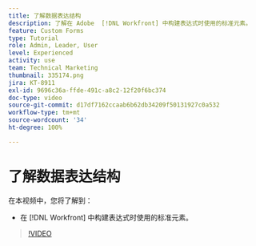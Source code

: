 ```yaml
---
title: 了解数据表达结构
description: 了解在 Adobe  [!DNL Workfront] 中构建表达式时使用的标准元素。
feature: Custom Forms
type: Tutorial
role: Admin, Leader, User
level: Experienced
activity: use
team: Technical Marketing
thumbnail: 335174.png
jira: KT-8911
exl-id: 9696c36a-ffde-491c-a8c2-12f20f6bc374
doc-type: video
source-git-commit: d17df7162ccaab6b62db34209f50131927c0a532
workflow-type: tm+mt
source-wordcount: '34'
ht-degree: 100%

---
```


# 了解数据表达结构

在本视频中，您将了解到：

* 在 [!DNL Workfront] 中构建表达式时使用的标准元素。

>[!VIDEO](https://video.tv.adobe.com/v/335174/?quality=12&learn=on&enablevpops)

